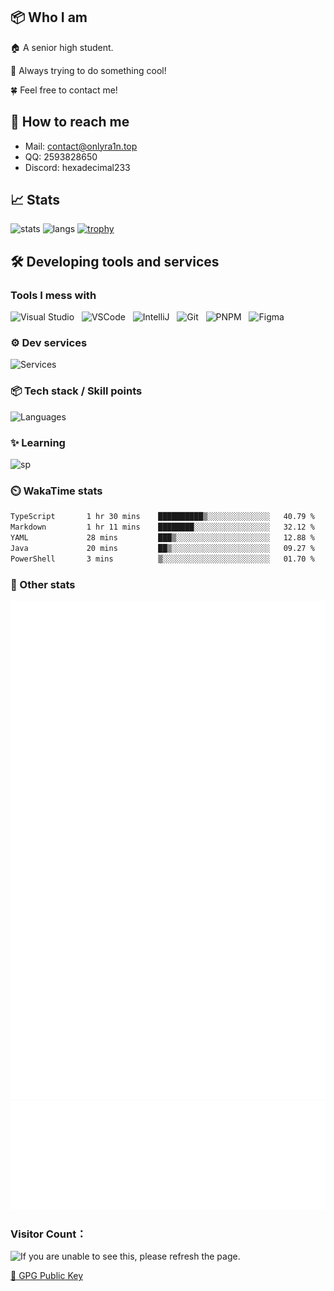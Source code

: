 ## 📦 Who I am

🏠 A senior high student.

🚀 Always trying to do something cool!

🍀 Feel free to contact me!

## 📱 How to reach me

- Mail: [contact@onlyra1n.top](mailto:contact@onlyra1n.top)
- QQ: 2593828650
- Discord: hexadecimal233

## 📈 Stats

![stats](https://github-readme-stats.vercel.app/api?username=hexadecimal233&theme=dracula&show_icons=true)
![langs](https://github-readme-stats.vercel.app/api/top-langs/?username=hexadecimal233&theme=dracula&layout=compact)
[![trophy](https://github-profile-trophy.vercel.app/?username=hexadecimal233)](https://github.com/ryo-ma/github-profile-trophy)

## 🛠️ Developing tools and services

### Tools I mess with

![Visual Studio](https://img.shields.io/badge/Editor-Visual_Studio-white?style=flat-square&logo=visualstudio&color=4abf8a)
&nbsp;
![VSCode](https://img.shields.io/badge/Editor-Visual_Studio_Code-white?style=flat-square&logo=visualstudiocode&color=4abf8a)
&nbsp;
![IntelliJ](https://img.shields.io/badge/Editor-IntelliJ-white?style=flat-square&logo=IntelliJ+IDEA&color=4abf8a)
&nbsp;
![Git](https://img.shields.io/badge/VCS-Git-white?style=flat-square&logo=git&color=4abf8a)
&nbsp;
![PNPM](https://img.shields.io/badge/NodeJS-PNPM-white?style=flat-square&logo=npm&color=4abf8a)
&nbsp;
![Figma](https://img.shields.io/badge/Collab-Figma-white?style=flat-square&logo=npm&color=4abf8a)
&nbsp;

### ⚙ Dev services

![Services](https://skillicons.dev/icons?i=github,vercel,cloudflare,gradle,githubactions)

### 📦 Tech stack / Skill points

![Languages](https://skillicons.dev/icons?i=java,html,css,js,typescript,vue,py,cs,rust)

### ✨ Learning

![sp](https://skillicons.dev/icons?i=gcp,nginx,mongodb,blender,cpp,cmake,godot,ae,ps,pr,unity,mysql)

### ⏲️ WakaTime stats

<!--START_SECTION:waka-->

```txt
TypeScript       1 hr 30 mins    ██████████▒░░░░░░░░░░░░░░   40.79 %
Markdown         1 hr 11 mins    ████████░░░░░░░░░░░░░░░░░   32.12 %
YAML             28 mins         ███▒░░░░░░░░░░░░░░░░░░░░░   12.88 %
Java             20 mins         ██▒░░░░░░░░░░░░░░░░░░░░░░   09.27 %
PowerShell       3 mins          ▒░░░░░░░░░░░░░░░░░░░░░░░░   01.70 %
```

<!--END_SECTION:waka-->

### 🎵 Other stats

![netease](https://github.com/hexadecimal233/netease-cloud-music-card/blob/main/card.svg)
![steam](./metrics.plugin.steam.svg)

<h3>Visitor Count：</h3>
<img src="https://moe-counter.glitch.me/get/@6475578645547358?theme=moebooru" alt="If you are unable to see this, please refresh the page.">

[🔑 GPG Public Key](https://github.com/hexadecimal233.gpg)
